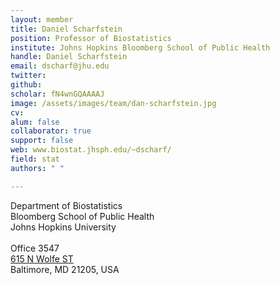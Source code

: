 ```yaml
---
layout: member
title: Daniel Scharfstein
position: Professor of Biostatistics
institute: Johns Hopkins Bloomberg School of Public Health
handle: Daniel Scharfstein
email: dscharf@jhu.edu
twitter: 
github: 
scholar: fN4wnGQAAAAJ
image: /assets/images/team/dan-scharfstein.jpg
cv: 
alum: false
collaborator: true
support: false                                  
web: www.biostat.jhsph.edu/~dscharf/
field: stat
authors: " "

---
```

Department of Biostatistics <br /> 
Bloomberg School of Public Health<br /> 
Johns Hopkins University <br /> 
 <br /> 
Office 3547 <br /> 
[615 N Wolfe ST](https://goo.gl/7O9bZp) <br /> 
Baltimore, MD 21205, USA <br /> 
